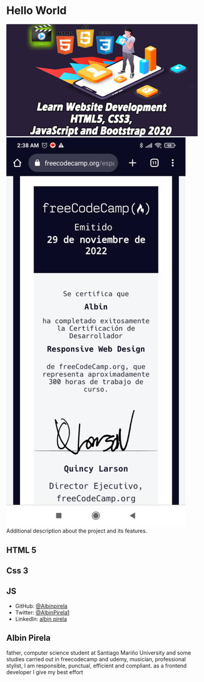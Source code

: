# Hello World
![screenshot](./inagen-de-readme.png)
![screenshot](./WhatsApp%20Image%202023-02-06%20at%2018.53.10.jpg)
Additional description about the project and its features.

## HTML 5 
## Css 3
## JS 
- GitHub: [@Albinpirela](https://github.com/Albinpirela)
- Twitter: [@AlbinPirela1](https://twitter.com/AlbinPirela1)
- LinkedIn: [albin pirela](https://www.linkedin.com/in/albin-pirela-21528a222/)
## Albin Pirela
father, computer science student at Santiago Mariño University and some studies carried out in freecodecamp and udemy,
musician, professional stylist,
I am responsible, punctual, efficient and compliant. as a frontend developer I give my best effort
